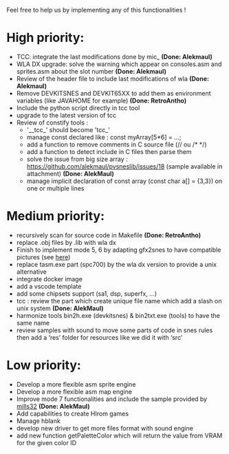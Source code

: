 Feel free to help us by implementing any of this functionalities !

# High priority:

- TCC: integrate the last modifications done by mic_ **(Done: Alekmaul)**
- WLA DX upgrade: solve the warning which appear on consoles.asm and sprites.asm about the slot number **(Done: Alekmaul)**
- Review of the header file to include last modifications of wla **(Done: Alekmaul)**
- Remove DEVKITSNES and DEVKIT65XX to add them as environment variables (like JAVAHOME for example) **(Done: RetroAntho)**
- Include the python script directly in tcc tool
- upgrade to the latest version of tcc
- Review of constify tools :
	- '\_\_tcc_' should become 'tcc_'
	- manage const declared like : const myArray[5*6] = ...;
	- add a function to remove comments in C source file (// ou /* */)
	- add a function to detect include in C files then parse them
	- solve the issue from big size array : https://github.com/alekmaul/pvsneslib/issues/18 (sample available in attachment) **(Done: AlekMaul)**
	- manage implicit declaration of const array (const char a[] = {3,3}) on one or multiple lines

# Medium priority:

- recursively scan for source code in Makefile **(Done: RetroAntho)**
- replace .obj files by .lib with wla dx
- Finish to implement mode 5, 6 by adapting gfx2snes to have compatible pictures (see [here](https://github.com/alekmaul/pvsneslib/issues/14))
- replace tasm.exe part (spc700) by the wla dx version to provide a unix alternative
- integrate docker image
- add a vscode template
- add some chipsets support (sa1, dsp, superfx, ...)
- tcc : review the part which create unique file name which add a slash on unix system **(Done: AlekMaul)**
- harmonize tools bin2h.exe (devkitsnes) & bin2txt.exe (tools) to have the same name
- review samples with sound to move some parts of code in snes rules then add a ‘res’ folder for resources like we did it with ‘src’

# Low priority:

- Develop a more flexible asm sprite engine
- Develop a more flexible asm map engine
- Improve mode 7 functionalities and include the sample provided by [mills32](https://github.com/alekmaul/pvsneslib/issues/24) **(Done: AlekMaul)**
- Add capabilities to create HIrom games
- Manage hblank
- develop new driver to get more files format with sound engine
- add new function getPaletteColor which will return the value from VRAM for the given color ID